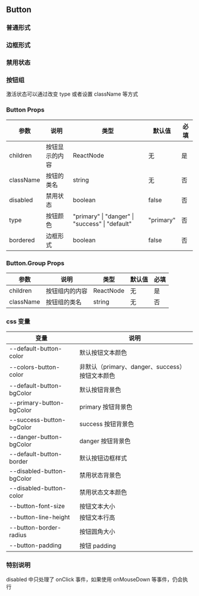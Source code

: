 ## Button

### 普通形式

<code src="../demo/button/button1.tsx"></code>

### 边框形式

<code src="../demo/button/button2.tsx"></code>

### 禁用状态

<code src="../demo/button/button3.tsx"></code>

### 按钮组

激活状态可以通过改变 type 或者设置 className 等方式

<code src="../demo/button/button4.tsx"></code>

### Button Props

| 参数      | 说明           | 类型                                            | 默认值    | 必填 |
| --------- | -------------- | ----------------------------------------------- | --------- | ---- |
| children  | 按钮显示的内容 | ReactNode                                       | 无        | 是   |
| className | 按钮的类名     | string                                          | 无        | 否   |
| disabled  | 禁用状态       | boolean                                         | false     | 否   |
| type      | 按钮颜色       | "primary" \| "danger" \| "success" \| "default" | "primary" | 否   |
| bordered  | 边框形式       | boolean                                         | false     | 否   |

### Button.Group Props

| 参数      | 说明           | 类型      | 默认值 | 必填 |
| --------- | -------------- | --------- | ------ | ---- |
| children  | 按钮组内的内容 | ReactNode | 无     | 是   |
| className | 按钮组的类名   | string    | 无     | 否   |

### css 变量

| 变量                      | 说明                                           |
| ------------------------- | ---------------------------------------------- |
| --default-button-color    | 默认按钮文本颜色                               |
| --colors-button-color     | 非默认（primary、danger、success）按钮文本颜色 |
| --default-button-bgColor  | 默认按钮背景色                                 |
| --primary-button-bgColor  | primary 按钮背景色                             |
| --success-button-bgColor  | success 按钮背景色                             |
| --danger-button-bgColor   | danger 按钮背景色                              |
| --default-button-border   | 默认按钮边框样式                               |
| --disabled-button-bgColor | 禁用状态背景色                                 |
| --disabled-button-color   | 禁用状态文本颜色                               |
| --button-font-size        | 按钮文本大小                                   |
| --button-line-height      | 按钮文本行高                                   |
| --button-border-radius    | 按钮圆角大小                                   |
| --button-padding          | 按钮 padding                                   |

### 特别说明

disabled 中只处理了 onClick 事件，如果使用 onMouseDown 等事件，仍会执行
